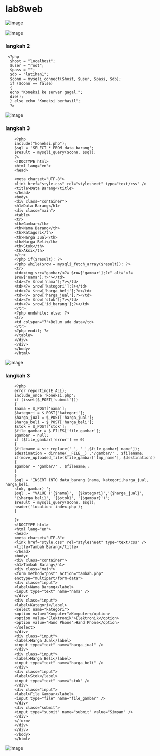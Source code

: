 # lab8web
 
![image](https://github.com/user-attachments/assets/6401024d-1da6-4cde-bf0f-522c2e12b5ee)

![image](https://github.com/user-attachments/assets/921132b9-4a7c-4d45-8028-60ccb726c448)

### langkah 2
     <?php
      $host = "localhost";
      $user = "root";
      $pass = "";
      $db = "latihan1";
      $conn = mysqli_connect($host, $user, $pass, $db);
      if ($conn == false)
      {
      echo "Koneksi ke server gagal.";
      die();
      } else echo "Koneksi berhasil";
      ?>
![image](https://github.com/user-attachments/assets/09ea1869-3e90-457d-9418-26200317f0e6)

### langkah 3
        <?php
        include("koneksi.php");
        $sql = 'SELECT * FROM data_barang';
        $result = mysqli_query($conn, $sql);
        ?>
        <!DOCTYPE html>
        <html lang="en">
        <head>
        
        <meta charset="UTF-8">
        <link href="style.css" rel="stylesheet" type="text/css" />
        <title>Data Barang</title>
        </head>
        <body>
        <div class="container">
        <h1>Data Barang</h1>
        <div class="main">
        <table>
        <tr>
        <th>Gambar</th>
        <th>Nama Barang</th>
        <th>Katagori</th>
        <th>Harga Jual</th>
        <th>Harga Beli</th>
        <th>Stok</th>
        <th>Aksi</th>
        </tr>
        <?php if($result): ?>
        <?php while($row = mysqli_fetch_array($result)): ?>
        <tr>
        <td><img src="gambar/<?= $row['gambar'];?>" alt="<?=
        $row['nama'];?>"></td>
        <td><?= $row['nama'];?></td>
        <td><?= $row['kategori'];?></td>
        <td><?= $row['harga_beli'];?></td>
        <td><?= $row['harga_jual'];?></td>
        <td><?= $row['stok'];?></td>
        <td><?= $row['id_barang'];?></td>
        </tr>
        <?php endwhile; else: ?>
        <tr>
        <td colspan="7">Belum ada data</td>
        </tr>
        <?php endif; ?>
        </table>
        </div>
        </div>
        </body>
        </html>
![image](https://github.com/user-attachments/assets/b44d7bf3-6b68-4717-b380-1b8dcf49823f)
### langkah 3
        <?php
        error_reporting(E_ALL);
        include_once 'koneksi.php';
        if (isset($_POST['submit']))
        {
        $nama = $_POST['nama'];
        $kategori = $_POST['kategori'];
        $harga_jual = $_POST['harga_jual'];
        $harga_beli = $_POST['harga_beli'];
        $stok = $_POST['stok'];
        $file_gambar = $_FILES['file_gambar'];
        $gambar = null;
        if ($file_gambar['error'] == 0)
        {
        $filename = str_replace(' ', '_',$file_gambar['name']);
        $destination = dirname(__FILE__) .'/gambar/' . $filename;
        if(move_uploaded_file($file_gambar['tmp_name'], $destination))
        {
        $gambar = 'gambar/' . $filename;;
        }
        }
        $sql = 'INSERT INTO data_barang (nama, kategori,harga_jual, harga_beli,
        stok, gambar) ';
        $sql .= "VALUE ('{$nama}', '{$kategori}','{$harga_jual}',
        '{$harga_beli}', '{$stok}', '{$gambar}')";
        $result = mysqli_query($conn, $sql);
        header('location: index.php');
        }
        
        ?>
        <!DOCTYPE html>
        <html lang="en">
        <head>
        <meta charset="UTF-8">
        <link href="style.css" rel="stylesheet" type="text/css" />
        <title>Tambah Barang</title>
        </head>
        <body>
        <div class="container">
        <h1>Tambah Barang</h1>
        <div class="main">
        <form method="post" action="tambah.php"
        enctype="multipart/form-data">
        <div class="input">
        <label>Nama Barang</label>
        <input type="text" name="nama" />
        </div>
        <div class="input">
        <label>Kategori</label>
        <select name="kategori">
        <option value="Komputer">Komputer</option>
        <option value="Elektronik">Elektronik</option>
        <option value="Hand Phone">Hand Phone</option>
        </select>
        </div>
        <div class="input">
        <label>Harga Jual</label>
        <input type="text" name="harga_jual" />
        </div>
        <div class="input">
        <label>Harga Beli</label>
        <input type="text" name="harga_beli" />
        </div>
        <div class="input">
        <label>Stok</label>
        <input type="text" name="stok" />
        </div>
        <div class="input">
        <label>File Gambar</label>
        <input type="file" name="file_gambar" />
        </div>
        <div class="submit">
        <input type="submit" name="submit" value="Simpan" />
        </div>
        </form>
        </div>
        </div>
        </body>
        </html>
![image](https://github.com/user-attachments/assets/04f88185-af54-4704-85af-ae03fe8b1f11)




      
